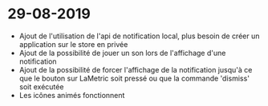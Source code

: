 29-08-2019
===
- Ajout de l'utilisation de l'api de notification local, plus besoin de créer un application sur le store en privée
- Ajout de la possibilité de jouer un son lors de l'affichage d'une notification
- Ajout de la possibilité de forcer l'affichage de la notification jusqu'à ce que le bouton sur LaMetric soit pressé ou que la commande 'dismiss' soit exécutée
- Les icônes animés fonctionnent
